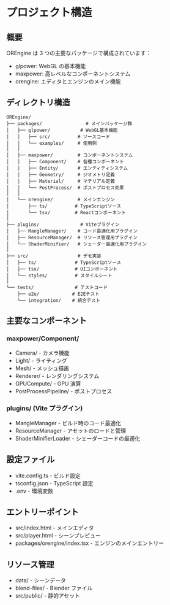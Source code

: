 # プロジェクト構造

## 概要

OREngine は 3 つの主要なパッケージで構成されています：

- glpower: WebGL の基本機能
- maxpower: 高レベルなコンポーネントシステム
- orengine: エディタとエンジンのメイン機能

## ディレクトリ構造

```
OREngine/
├── packages/                # メインパッケージ群
│   ├── glpower/           # WebGL基本機能
│   │   ├── src/          # ソースコード
│   │   └── examples/     # 使用例
│   │
│   ├── maxpower/         # コンポーネントシステム
│   │   ├── Component/    # 各種コンポーネント
│   │   ├── Entity/       # エンティティシステム
│   │   ├── Geometry/     # ジオメトリ定義
│   │   ├── Material/     # マテリアル定義
│   │   └── PostProcess/  # ポストプロセス効果
│   │
│   └── orengine/         # メインエンジン
│       ├── ts/          # TypeScriptソース
│       └── tsx/         # Reactコンポーネント
│
├── plugins/               # Viteプラグイン
│   ├── MangleManager/    # コード最適化用プラグイン
│   ├── ResourceManager/  # リソース管理用プラグイン
│   └── ShaderMinifier/   # シェーダー最適化用プラグイン
│
├── src/                  # デモ実装
│   ├── ts/              # TypeScriptソース
│   ├── tsx/             # UIコンポーネント
│   └── styles/          # スタイルシート
│
└── tests/               # テストコード
    ├── e2e/            # E2Eテスト
    └── integration/    # 統合テスト
```

## 主要なコンポーネント

### maxpower/Component/

- Camera/ - カメラ機能
- Light/ - ライティング
- Mesh/ - メッシュ描画
- Renderer/ - レンダリングシステム
- GPUCompute/ - GPU 演算
- PostProcessPipeline/ - ポストプロセス

### plugins/ (Vite プラグイン)

- MangleManager - ビルド時のコード最適化
- ResourceManager - アセットのロードと管理
- ShaderMinifierLoader - シェーダーコードの最適化

## 設定ファイル

- vite.config.ts - ビルド設定
- tsconfig.json - TypeScript 設定
- .env - 環境変数

## エントリーポイント

- src/index.html - メインエディタ
- src/player.html - シーンプレビュー
- packages/orengine/index.tsx - エンジンのメインエントリー

## リソース管理

- data/ - シーンデータ
- blend-files/ - Blender ファイル
- src/public/ - 静的アセット
